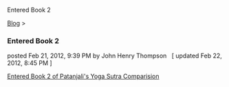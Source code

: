 Entered Book 2 

[Blog](../z-blog-1.html)‎ > ‎

### Entered Book 2

posted Feb 21, 2012, 9:39 PM by John Henry Thompson   \[ updated Feb 22, 2012, 8:45 PM \]

[Entered Book 2 of Patanjali's Yoga Sutra Comparision](../yoga/patanjani/book-2.html)  

